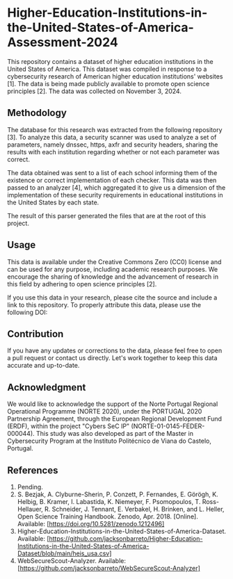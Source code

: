 # Higher-Education-Institutions-in-the-United-States-of-America-Assessment-2024

This repository contains a dataset of higher education institutions in the United States of America. This dataset was compiled in response to a cybersecurity research of American higher education institutions' websites [1]. The data is being made publicly available to promote open science principles [2]. The data was collected on November 3, 2024.

## Methodology

The database for this research was extracted from the following repository [3]. To analyze this data, a security scanner was used to analyze a set of parameters, namely dnssec, https, axfr and security headers, sharing the results with each institution regarding whether or not each parameter was correct. 

The data obtained was sent to a list of each school informing them of the existence or correct implementation of each checker. This data was then passed to an analyzer [4], which aggregated it to give us a dimension of the implementation of these security requirements in educational institutions in the United States by each state.

The result of this parser generated the files that are at the root of this project.

## Usage

This data is available under the Creative Commons Zero (CC0) license and can be used for any purpose, including academic research purposes. We encourage the sharing of knowledge and the advancement of research in this field by adhering to open science principles [2].

If you use this data in your research, please cite the source and include a link to this repository. To properly attribute this data, please use the following DOI:

## Contribution

If you have any updates or corrections to the data, please feel free to open a pull request or contact us directly. Let's work together to keep this data accurate and up-to-date.

## Acknowledgment

We would like to acknowledge the support of the Norte Portugal Regional Operational Programme (NORTE 2020), under the PORTUGAL 2020 Partnership Agreement, through the European Regional Development Fund (ERDF), within the project "Cybers SeC IP" (NORTE-01-0145-FEDER-000044). This study was also developed as part of the Master in Cybersecurity Program at the Instituto Politécnico de Viana do Castelo, Portugal.

## References

1. Pending.
2. S. Bezjak, A. Clyburne-Sherin, P. Conzett, P. Fernandes, E. Görögh, K. Helbig, B. Kramer, I. Labastida, K. Niemeyer, F. Psomopoulos, T. Ross-Hellauer, R. Schneider, J. Tennant, E. Verbakel, H. Brinken, and L. Heller, Open Science Training Handbook. Zenodo, Apr. 2018. [Online]. Available: [https://doi.org/10.5281/zenodo.1212496]
3. Higher-Education-Institutions-in-the-United-States-of-America-Dataset. Available: [https://github.com/jacksonbarreto/Higher-Education-Institutions-in-the-United-States-of-America-Dataset/blob/main/heis_usa.csv]
4. WebSecureScout-Analyzer. Available: [https://github.com/jacksonbarreto/WebSecureScout-Analyzer]

